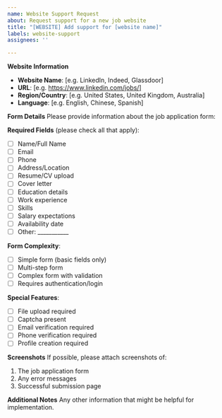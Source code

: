 ```yaml
---
name: Website Support Request
about: Request support for a new job website
title: "[WEBSITE] Add support for [website name]"
labels: website-support
assignees: ''

---
```


**Website Information**
- **Website Name**: [e.g. LinkedIn, Indeed, Glassdoor]
- **URL**: [e.g. https://www.linkedin.com/jobs/]
- **Region/Country**: [e.g. United States, United Kingdom, Australia]
- **Language**: [e.g. English, Chinese, Spanish]

**Form Details**
Please provide information about the job application form:

**Required Fields** (please check all that apply):
- [ ] Name/Full Name
- [ ] Email
- [ ] Phone
- [ ] Address/Location
- [ ] Resume/CV upload
- [ ] Cover letter
- [ ] Education details
- [ ] Work experience
- [ ] Skills
- [ ] Salary expectations
- [ ] Availability date
- [ ] Other: ___________

**Form Complexity**:
- [ ] Simple form (basic fields only)
- [ ] Multi-step form
- [ ] Complex form with validation
- [ ] Requires authentication/login

**Special Features**:
- [ ] File upload required
- [ ] Captcha present
- [ ] Email verification required
- [ ] Phone verification required
- [ ] Profile creation required

**Screenshots**
If possible, please attach screenshots of:
1. The job application form
2. Any error messages
3. Successful submission page

**Additional Notes**
Any other information that might be helpful for implementation.